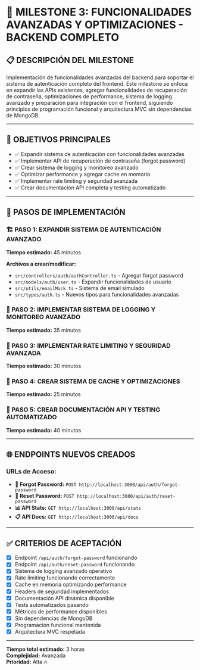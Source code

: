 # 🎯 MILESTONE 3: FUNCIONALIDADES AVANZADAS Y OPTIMIZACIONES - BACKEND COMPLETO

## 📋 **DESCRIPCIÓN DEL MILESTONE**

Implementación de funcionalidades avanzadas del backend para soportar el sistema de autenticación completo del frontend. Este milestone se enfoca en expandir las APIs existentes, agregar funcionalidades de recuperación de contraseña, optimizaciones de performance, sistema de logging avanzado y preparación para integración con el frontend, siguiendo principios de programación funcional y arquitectura MVC sin dependencias de MongoDB.

---

## 🎯 **OBJETIVOS PRINCIPALES**

- ✅ Expandir sistema de autenticación con funcionalidades avanzadas
- ✅ Implementar API de recuperación de contraseña (forgot password)
- ✅ Crear sistema de logging y monitoreo avanzado
- ✅ Optimizar performance y agregar cache en memoria
- ✅ Implementar rate limiting y seguridad avanzada
- ✅ Crear documentación API completa y testing automatizado

---

## 📝 **PASOS DE IMPLEMENTACIÓN**

### **🏗️ PASO 1: EXPANDIR SISTEMA DE AUTENTICACIÓN AVANZADO**
**Tiempo estimado:** 45 minutos

**Archivos a crear/modificar:**
- `src/controllers/auth/authController.ts` - Agregar forgot password
- `src/models/auth/user.ts` - Expandir funcionalidades de usuario
- `src/utils/emailMock.ts` - Sistema de email simulado
- `src/types/auth.ts` - Nuevos tipos para funcionalidades avanzadas

### **🔧 PASO 2: IMPLEMENTAR SISTEMA DE LOGGING Y MONITOREO AVANZADO**
**Tiempo estimado:** 35 minutos

### **🎯 PASO 3: IMPLEMENTAR RATE LIMITING Y SEGURIDAD AVANZADA**
**Tiempo estimado:** 30 minutos

### **🎨 PASO 4: CREAR SISTEMA DE CACHE Y OPTIMIZACIONES**
**Tiempo estimado:** 25 minutos

### **🔄 PASO 5: CREAR DOCUMENTACIÓN API Y TESTING AUTOMATIZADO**
**Tiempo estimado:** 40 minutos

---

## 🌐 **ENDPOINTS NUEVOS CREADOS**

### **URLs de Acceso:**
- **📧 Forgot Password:** `POST http://localhost:3000/api/auth/forgot-password`
- **🔑 Reset Password:** `POST http://localhost:3000/api/auth/reset-password`
- **📊 API Stats:** `GET http://localhost:3000/api/stats`
- **📋 API Docs:** `GET http://localhost:3000/api/docs`

---

## ✅ **CRITERIOS DE ACEPTACIÓN**

- [x] Endpoint `/api/auth/forgot-password` funcionando
- [x] Endpoint `/api/auth/reset-password` funcionando
- [x] Sistema de logging avanzado operativo
- [x] Rate limiting funcionando correctamente
- [x] Cache en memoria optimizando performance
- [x] Headers de seguridad implementados
- [x] Documentación API dinámica disponible
- [x] Tests automatizados pasando
- [x] Métricas de performance disponibles
- [x] Sin dependencias de MongoDB
- [x] Programación funcional mantenida
- [x] Arquitectura MVC respetada

---

**Tiempo total estimado:** 3 horas  
**Complejidad:** Avanzada  
**Prioridad:** Alta 🔥
